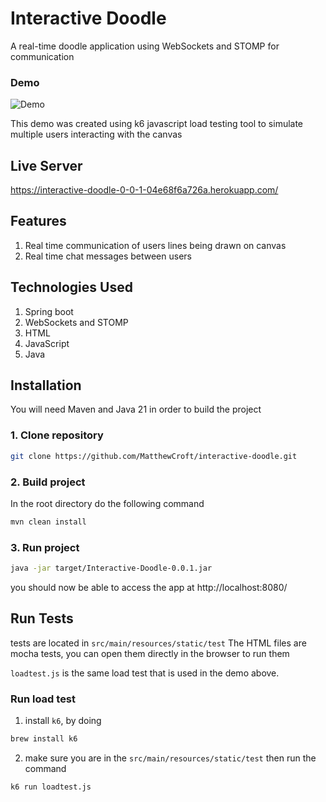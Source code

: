 # Interactive Doodle

A real-time doodle application using WebSockets and STOMP for communication

### Demo
![Demo](https://i.giphy.com/media/v1.Y2lkPTc5MGI3NjExZHY3eHpvY3N1ZjZlbmRya3N5amJ6NDczbWp3d3JmanFqeThrbmRhMCZlcD12MV9pbnRlcm5hbF9naWZfYnlfaWQmY3Q9Zw/JJZTFFpVxgQLnJ5gHJ/giphy.gif)

This demo was created using k6 javascript load testing tool to simulate multiple users interacting with the canvas

## Live Server
https://interactive-doodle-0-0-1-04e68f6a726a.herokuapp.com/

## Features
1. Real time communication of users lines being drawn on canvas
2. Real time chat messages between users

## Technologies Used
1. Spring boot
2. WebSockets and STOMP
3. HTML
4. JavaScript
5. Java

## Installation
You will need Maven and Java 21 in order to build the project

### 1. Clone repository
```bash
git clone https://github.com/MatthewCroft/interactive-doodle.git
```
### 2. Build project
In the root directory do the following command
```bash
mvn clean install
```

###  3. Run project
```bash
java -jar target/Interactive-Doodle-0.0.1.jar
```
you should now be able to access the app at http://localhost:8080/ 

## Run Tests
tests are located in ``src/main/resources/static/test``
The HTML files are mocha tests, you can open them directly in the browser to run them

``loadtest.js`` is the same load test that is used in the demo above.
### Run load test
1. install ``k6``, by doing 
```bash
brew install k6
```
2. make sure you are in the ``src/main/resources/static/test`` then run the command
```bash 
k6 run loadtest.js
```
